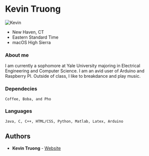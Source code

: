 # Kevin Truong

![Kevin](https://upload.wikimedia.org/wikipedia/commons/thumb/8/8c/Leonard_P._Zakim_Bunker_Hill_Bridge_-_Boston%2C_MA_crop.jpg/220px-Leonard_P._Zakim_Bunker_Hill_Bridge_-_Boston%2C_MA_crop.jpg)

* New Haven, CT  
* Eastern Standard Time  
* macOS High Sierra

### About me 
I am currently a sophomore at Yale University majoring in Electrical Engineering and Computer Science. I am an avid user
of Arduino and Raspberry PI. Outside of class, I like to breakdance and play music.

### Dependecies
```
Coffee, Boba, and Pho
```

### Languages 
```
Java, C, C++, HTML/CSS, Python, Matlab, Latex, Arduino
```

## Authors

* **Kevin Truong** - [Website](https://www.kdtruong.com)

